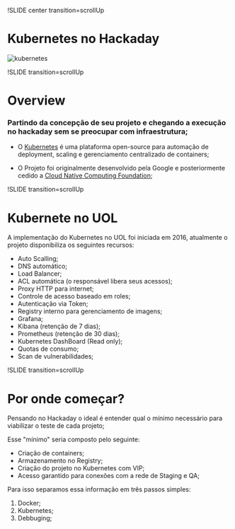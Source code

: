 !SLIDE center transition=scrollUp

# Kubernetes no Hackaday
![kubernetes](images/kubernetes-me.png)

!SLIDE transition=scrollUp
# Overview

### Partindo da concepção de seu projeto e chegando a execução no hackaday sem se preocupar com infraestrutura;

- O [Kubernetes](https://kubernetes.io/docs/concepts/overview/what-is-kubernetes/) é uma plataforma open-source para automação de deployment, scaling e gerenciamento centralizado de containers;

- O Projeto foi originalmente desenvolvido pela Google e posteriormente cedido a [Cloud Native Computing Foundation](https://www.cncf.io/);

!SLIDE transition=scrollUp
# Kubernete no UOL

A implementação do Kubernetes no UOL foi iniciada em 2016, atualmente o projeto disponibiliza os seguintes recursos:

- Auto Scalling;
- DNS automático;
- Load Balancer;
- ACL automática (o responsável libera seus acessos);
- Proxy HTTP para internet;
- Controle de acesso baseado em roles;
- Autenticação via Token;
- Registry interno para gerenciamento de imagens;
- Grafana;
- Kibana (retenção de 7 dias);
- Prometheus (retenção de 30 dias);
- Kubernetes DashBoard (Read only);
- Quotas de consumo;
- Scan de vulnerabilidades;

!SLIDE transition=scrollUp

# Por onde começar?

Pensando no Hackaday o ideal é entender qual o mínimo necessário para viabilizar o teste de cada projeto;

Esse "mínimo" seria composto pelo seguinte: 

- Criação de containers; 
- Armazenamento no Registry;
- Criação do projeto no Kubernetes com VIP;
- Acesso garantido para conexões com a rede de Staging e QA;

Para isso separamos essa informação em três passos simples:

1. Docker;
2. Kubernetes;
3. Debbuging;